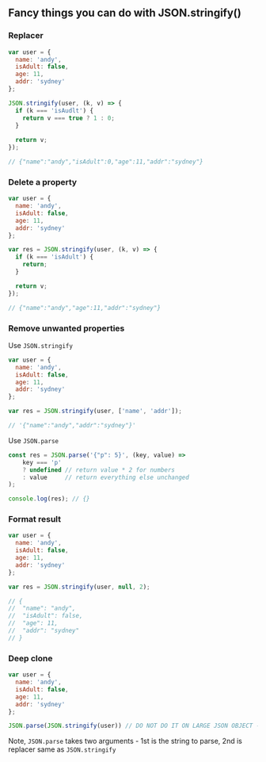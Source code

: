 ## Fancy things you can do with JSON.stringify()

### Replacer
```js
var user = {
  name: 'andy',
  isAdult: false,
  age: 11,
  addr: 'sydney'
};

JSON.stringify(user, (k, v) => {
  if (k === 'isAudlt') {
    return v === true ? 1 : 0;
  }
  
  return v;
});

// {"name":"andy","isAdult":0,"age":11,"addr":"sydney"}
```

### Delete a property
```js
var user = {
  name: 'andy',
  isAdult: false,
  age: 11,
  addr: 'sydney'
};

var res = JSON.stringify(user, (k, v) => {
  if (k === 'isAdult') {
    return;
  }

  return v;
});

// {"name":"andy","age":11,"addr":"sydney"}
```

### Remove unwanted properties
Use `JSON.stringify`
```js
var user = {
  name: 'andy',
  isAdult: false,
  age: 11,
  addr: 'sydney'
};

var res = JSON.stringify(user, ['name', 'addr']);

// '{"name":"andy","addr":"sydney"}'
```
Use `JSON.parse`
```js
const res = JSON.parse('{"p": 5}', (key, value) =>
    key === 'p'
    ? undefined // return value * 2 for numbers
    : value     // return everything else unchanged
);

console.log(res); // {}
```

### Format result
```js
var user = {
  name: 'andy',
  isAdult: false,
  age: 11,
  addr: 'sydney'
};

var res = JSON.stringify(user, null, 2);

// {
//  "name": "andy",
//  "isAdult": false,
//  "age": 11,
//  "addr": "sydney"
// }
```
### Deep clone
```js
var user = {
  name: 'andy',
  isAdult: false,
  age: 11,
  addr: 'sydney'
};

JSON.parse(JSON.stringify(user)) // DO NOT DO IT ON LARGE JSON OBJECT - PERFORMANCE PROBLEM
```
Note, `JSON.parse` takes two arguments - 1st is the string to parse, 2nd is replacer same as `JSON.stringify`
